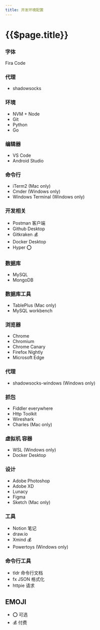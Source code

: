 ```yaml
---
title: 开发环境配置
---
```


# {{$page.title}}

### 字体

Fira Code

### 代理

- shadowsocks

### 环境

- NVM + Node
- Git
- Python
- Go

### 编辑器

- VS Code
- Android Studio

### 命令行

- iTerm2 (Mac only)
- Cmder (Windows only)
- Windows Terminal (Windows only)

### 开发相关

- Postman 客户端
- Github Desktop
- Gitkraken 💰
- Docker Desktop
- Hyper ⭕

### 数据库

- MySQL
- MongoDB

### 数据库工具

- TablePlus (Mac only)
- MySQL workbench

### 浏览器

- Chrome
- Chromium
- Chrome Canary
- Firefox Nightly
- Microsoft Edge

### 代理

- shadowsocks-windows (Windows only)

### 抓包

- Fiddler everywhere
- Http Toolkit
- Wireshark
- Charles (Mac only)

### 虚拟机 容器

- WSL (Windows only)
- Docker Desktop

### 设计

- Adobe Photoshop
- Adobe XD
- Lunacy
- Figma
- Sketch (Mac only)

### 工具

- Notion 笔记
- draw.io
- Xmind 💰
- Powertoys (Windows only)

### 命令行工具

- tldr 命令行文档
- fx JSON 格式化
- httpie 请求

## EMOJI

- ⭕ 可选
- 💰 付费
